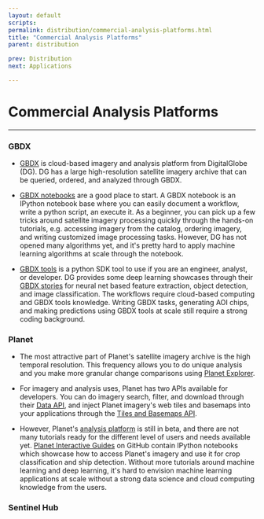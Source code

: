 ```yaml
---
layout: default
scripts:
permalink: distribution/commercial-analysis-platforms.html
title: "Commercial Analysis Platforms"
parent: distribution

prev: Distribution
next: Applications

---
```


# Commercial Analysis Platforms

---

### GBDX

- [GBDX](https://platform.digitalglobe.com/gbdx/) is cloud-based imagery and analysis platform from DigitalGlobe (DG).  DG has a large high-resolution satellite imagery archive that can be queried, ordered, and analyzed through GBDX.

- [GBDX notebooks](https://notebooks.geobigdata.io/hub/tutorials/list) are a good place to start. A GBDX notebook is an IPython notebook base where you can easily document a workflow, write a python script, an execute it. As a beginner, you can pick up a few tricks around satellite imagery processing quickly through the hands-on tutorials, e.g. accessing imagery from the catalog, ordering imagery, and writing customized image processing tasks. However, DG has not opened many algorithms yet, and it's pretty hard to apply machine learning algorithms at scale through the notebook.

- [GBDX tools](https://github.com/DigitalGlobe/gbdxtools) is a python SDK tool to use if you are an engineer, analyst, or developer. DG provides some deep learning showcases through their [GBDX stories](http://gbdxstories.digitalglobe.com/) for neural net based feature extraction, object detection, and image classification.  The workflows require cloud-based computing and GBDX tools knowledge. Writing GBDX tasks, generating AOI chips, and making predictions using GBDX tools at scale still require a strong coding background.

### Planet

- The most attractive part of Planet's satellite imagery archive is the high temporal resolution.  This frequency allows you to do unique analysis and you make more granular change comparisons using [Planet Explorer](https://www.planet.com/explorer).

- For imagery and analysis uses, Planet has two APIs available for developers. You can do imagery search, filter, and download through their [Data API](https://developers.planet.com/docs/api/searches-filtering/), and inject Planet imagery's web tiles and basemaps into your applications through the [Tiles and Basemaps API](https://developers.planet.com/docs/api/tile-services/).

- However, Planet's [analysis platform](https://www.planet.com/products/analytics/) is still in beta, and there are not many tutorials ready for the different level of users and needs available yet. [Planet Interactive Guides](https://github.com/planetlabs/notebooks) on GitHub contain IPython notebooks which showcase how to access Planet's imagery and use it for crop classification and ship detection. Without more tutorials around machine learning and deep learning, it's hard to envision machine learning applications at scale without a strong data science and cloud computing knowledge from the users. 

### Sentinel Hub
